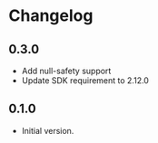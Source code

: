 # Changelog

## 0.3.0

- Add null-safety support
- Update SDK requirement to 2.12.0

## 0.1.0

- Initial version.
